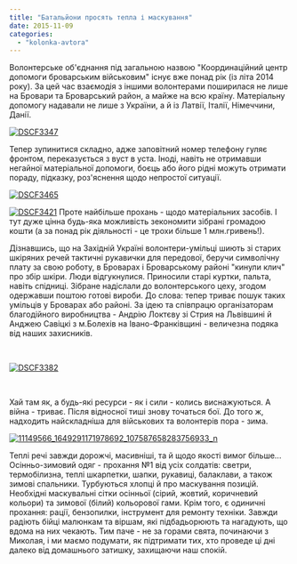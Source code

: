 ```yaml
---
title: "Батальйони просять тепла і маскування"
date: 2015-11-09
categories: 
  - "kolonka-avtora"
---
```


Волонтерське об'єднання під загальною назвою "Координаційний центр допомоги броварським військовим" існує вже понад рік (із літа 2014 року). За цей час взаємодія з іншими волонтерами поширилася не лише на Бровари та Броварський район, а майже на всю країну. Матеріальну допомогу надавали не лише з України, а й із Латвії, Італії, Німеччини, Данії.

[![DSCF3347](https://mpz.brovary.org/wp-content/uploads/2015/11/DSCF3347.jpg)](https://mpz.brovary.org/wp-content/uploads/2015/11/DSCF3347.jpg)

Тепер зупинитися складно, адже заповітний номер телефону гуляє фронтом, переказується з вуст в уста. Іноді, навіть не отримавши негайної матеріальної допомоги, боєць або його рідні можуть отримати пораду, підказку, роз'яснення щодо непростої ситуації.

[![DSCF3465](https://mpz.brovary.org/wp-content/uploads/2015/11/DSCF3465.jpg)](https://mpz.brovary.org/wp-content/uploads/2015/11/DSCF3465.jpg)

[![DSCF3421](https://mpz.brovary.org/wp-content/uploads/2015/11/DSCF3421.jpg)](https://mpz.brovary.org/wp-content/uploads/2015/11/DSCF3421.jpg) Проте найбільше прохань - щодо матеріальних засобів. І тут дуже цінна будь-яка можливість зекономити зібрані громадою кошти (а за понад рік діяльності - це трохи більше 1 млн.гривень!).

Дізнавшись, що на Західній Україні волонтери-умільці шиють зі старих шкіряних речей тактичні рукавички для передової, беручи символічну плату за свою роботу, в Броварах і Броварському районі "кинули клич" про збір шкіри. Люди відгукнулися. Приносили старі куртки, пальта, навіть спідниці. Зібране надіслали до волонтерського цеху, згодом одержавши поштою готові вироби. До слова: тепер триває пошук таких умільців у Броварах або районі. За ідею та співпрацю організаторам благодійного виробництва - Андрію Локтєву зі Стрия на Львівшині й Анджею Савіцкі з м.Болехів на Івано-Франківщині - величезна подяка від наших захисників.

 

[![DSCF3382](https://mpz.brovary.org/wp-content/uploads/2015/11/DSCF3382.jpg)](https://mpz.brovary.org/wp-content/uploads/2015/11/DSCF3382.jpg)

 

Хай там як, а будь-які ресурси - як і сили - колись виснажуються. А війна - триває. Після відносної тиші знову точаться бої. До того ж, надходить найскладніша для військових та волонтерів пора - зима.

[![11149566_1649291171978692_107587658283756933_n](https://mpz.brovary.org/wp-content/uploads/2015/11/11149566_1649291171978692_107587658283756933_n.jpg)](https://mpz.brovary.org/wp-content/uploads/2015/11/11149566_1649291171978692_107587658283756933_n.jpg)

Теплі речі завжди дорожчі, масивніші, та й щодо якості вимог більше... Осінньо-зимовий одяг - прохання №1 від усіх солдатів: светри, термобілизна, теплі шкарпетки, шапки, рукавиці, балаклави, а також зимові спальники. Турбуються хлопці й про маскування позицій. Необхідні маскувальні сітки осінньої (сірий, жовтий, коричневий кольори) та зимової (білий) кольорової гами. Крім того, є одиничні прохання: рації, бензопилки, інструмент для ремонту техніки. Завжди радіють бійці малюнкам та віршам, які підбадьорюють та нагадують, що вдома на них чекають. Тим паче - не за горами свята, починаючи з Миколая, і ми маємо подумати, як підтримати тих, хто проведе ці дні далеко від домашнього затишку, захищаючи наш спокій.
